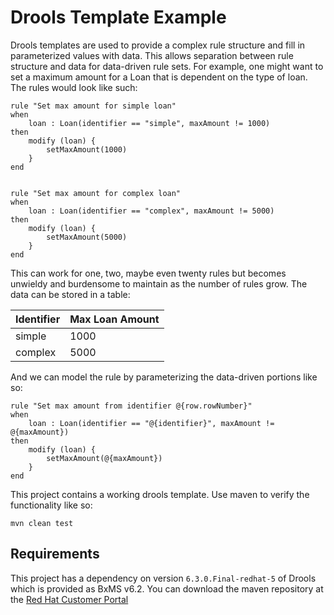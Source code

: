 # Drools Template Example

Drools templates are used to provide a complex rule structure and fill in parameterized values with data. This allows separation between rule structure and data for data-driven rule sets. For example, one might want to set a maximum amount for a Loan that is dependent on the type of loan. The rules would look like such:


```
rule "Set max amount for simple loan"
when
	loan : Loan(identifier == "simple", maxAmount != 1000)
then
	modify (loan) {
		setMaxAmount(1000)
	}
end


rule "Set max amount for complex loan"
when
	loan : Loan(identifier == "complex", maxAmount != 5000)
then
	modify (loan) {
		setMaxAmount(5000)
	}
end

```

This can work for one, two, maybe even twenty rules but becomes unwieldy and burdensome to maintain as the number of rules grow. The data can be stored in a table:

| Identifier | Max Loan Amount|
|------------|----------------|
|simple|1000|
|complex|5000|


And we can model the rule by parameterizing the data-driven portions like so:

```
rule "Set max amount from identifier @{row.rowNumber}"
when
	loan : Loan(identifier == "@{identifier}", maxAmount != @{maxAmount})
then
	modify (loan) {
		setMaxAmount(@{maxAmount})
	}
end
```

This project contains a working drools template. Use maven to verify the functionality like so:

```shell
mvn clean test
```

## Requirements

This project has a dependency on version `6.3.0.Final-redhat-5` of Drools which is provided as BxMS v6.2. You can download the maven repository at the [Red Hat Customer Portal](https://access.redhat.com)
